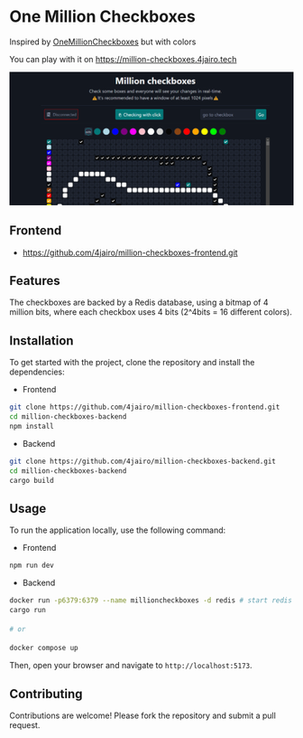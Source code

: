 # One Million Checkboxes

Inspired by [OneMillionCheckboxes](https://en.wikipedia.org/wiki/One_Million_Checkboxes) but with colors

You can play with it on <https://million-checkboxes.4jairo.tech>

![img](./millionCheckboxesImg.png)

## Frontend

- https://github.com/4jairo/million-checkboxes-frontend.git

## Features

The checkboxes are backed by a Redis database, using a bitmap of 4 million bits, where each checkbox uses 4 bits (2^4bits = 16 different colors).

## Installation
To get started with the project, clone the repository and install the dependencies:

- Frontend
```bash
git clone https://github.com/4jairo/million-checkboxes-frontend.git
cd million-checkboxes-backend
npm install
```

- Backend
```bash
git clone https://github.com/4jairo/million-checkboxes-backend.git
cd million-checkboxes-backend
cargo build
```

## Usage
To run the application locally, use the following command:

- Frontend
```bash
npm run dev
```

- Backend
```bash
docker run -p6379:6379 --name millioncheckboxes -d redis # start redis databse
cargo run

# or

docker compose up
```


Then, open your browser and navigate to `http://localhost:5173`.

## Contributing
Contributions are welcome! Please fork the repository and submit a pull request.